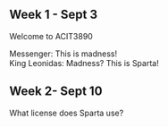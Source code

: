 ## Week 1 - Sept 3

Welcome to ACIT3890

Messenger: This is madness!  
King Leonidas: Madness? This is Sparta!

## Week 2- Sept 10

What license does Sparta use?
